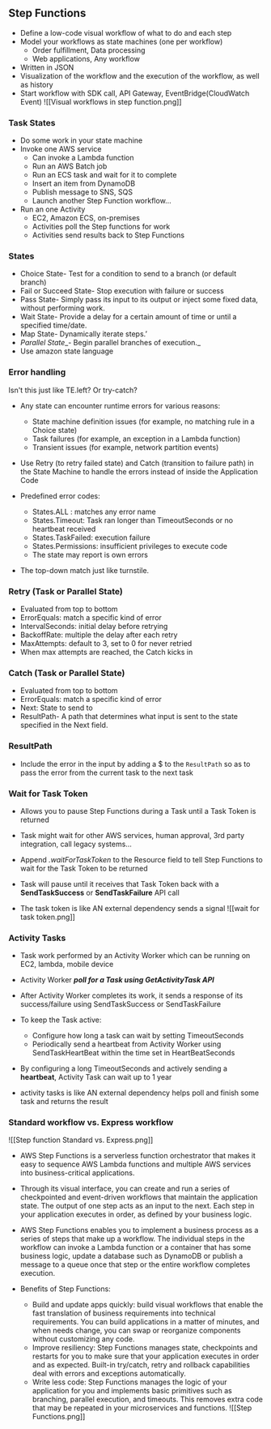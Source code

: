 ## Step Functions
- Define a low-code visual workflow of what to do and each step
- Model your workflows as state machines (one per workflow)
	- Order fulfillment, Data processing
	- Web applications, Any workflow
- Written in JSON
- Visualization of the workflow and the execution of the workflow, as well as history
- Start workflow with SDK call, API Gateway, EventBridge(CloudWatch Event)
![[Visual workflows in step function.png]]
### Task States
- Do some work in your state machine
- Invoke one AWS service
	- Can invoke a Lambda function
	- Run an AWS Batch job
	- Run an ECS task and wait for it to complete
	- Insert an item from DynamoDB
	- Publish message to SNS, SQS
	- Launch another Step Function workflow…
- Run an one Activity
	- EC2, Amazon ECS, on-premises
	- Activities poll the Step functions for work
	- Activities send results back to Step Functions

### States
- Choice State- Test for a condition to send to a branch (or default branch)
- Fail or Succeed State- Stop execution with failure or success
- Pass State- Simply pass its input to its output or inject some fixed data, without performing work.
- Wait State- Provide a delay for a certain amount of time or until a specified time/date.
- Map State- Dynamically iterate steps.’
- _Parallel State__- Begin parallel branches of execution._
- Use amazon state language

### Error handling
Isn't this just like TE.left? Or try-catch?

- Any state can encounter runtime errors for various reasons:
	- State machine definition issues (for example, no matching rule in a Choice state)
	- Task failures (for example, an exception in a Lambda function)
	- Transient issues (for example, network partition events)
- Use Retry (to retry failed state) and Catch (transition to failure path) in the State Machine to handle the errors instead of inside the Application Code
- Predefined error codes:
	- States.ALL : matches any error name
	- States.Timeout: Task ran longer than TimeoutSeconds or no heartbeat received
	- States.TaskFailed: execution failure
	- States.Permissions: insufficient privileges to execute code
	- The state may report is own errors

- The top-down match just like turnstile.
### Retry (Task or Parallel State)
- Evaluated from top to bottom
- ErrorEquals: match a specific kind of error
- IntervalSeconds: initial delay before retrying
- BackoffRate: multiple the delay after each retry
- MaxAttempts: default to 3, set to 0 for never retried
- When max attempts are reached, the Catch kicks in

### Catch (Task or Parallel State)
- Evaluated from top to bottom
- ErrorEquals: match a specific kind of error
- Next: State to send to
- ResultPath- A path that determines what input is sent to the state specified in the Next field.

### ResultPath
- Include the error in the input by adding a $ to the `ResultPath` so as to pass the error from the current task to the next task

### Wait for Task Token
- Allows you to pause Step Functions during a Task until a Task Token is returned
- Task might wait for other AWS services, human approval, 3rd party integration, call legacy systems…
- Append *.waitForTaskToken* to the Resource field to tell Step Functions to wait for the Task Token to be returned
- Task will pause until it receives that Task Token back with a **SendTaskSuccess** or **SendTaskFailure** API call

- The task token is like AN external dependency sends a signal
![[wait for task token.png]]


### Activity Tasks
- Task work performed by an Activity Worker which can be running on EC2, lambda, mobile device
- Activity Worker ***poll for a Task using GetActivityTask API***
- After Activity Worker completes its work, it sends a response of its success/failure using SendTaskSuccess or SendTaskFailure
- To keep the Task active:
	- Configure how long a task can wait by setting TimeoutSeconds
	- Periodically send a heartbeat from Activity Worker using SendTaskHeartBeat within the time set in HeartBeatSeconds
- By configuring a long TimeoutSeconds and actively sending a **heartbeat**, Activity Task can wait up to 1 year

- activity tasks is like AN external dependency helps poll and finish some task and returns the result

### Standard workflow vs. Express workflow
![[Step function Standard vs. Express.png]]



- AWS Step Functions is a serverless function orchestrator that makes it easy to sequence AWS Lambda functions and multiple AWS services into business-critical applications.
- Through its visual interface, you can create and run a series of checkpointed and event-driven workflows that maintain the application state. The output of one step acts as an input to the next. Each step in your application executes in order, as defined by your business logic.
- AWS Step Functions enables you to implement a business process as a series of steps that make up a workflow. The individual steps in the workflow can invoke a Lambda function or a container that has some business logic, update a database such as DynamoDB or publish a message to a queue once that step or the entire workflow completes execution.

- Benefits of Step Functions:
	- Build and update apps quickly: build visual workflows that enable the fast translation of business requirements into technical requirements. You can build applications in a matter of minutes, and when needs change, you can swap or reorganize components without customizing any code.
	- Improve resiliency: Step Functions manages state, checkpoints and restarts for you to make sure that your application executes in order and as expected. Built-in try/catch, retry and rollback capabilities deal with errors and exceptions automatically.
	- Write less code: Step Functions manages the logic of your application for you and implements basic primitives such as branching, parallel execution, and timeouts. This removes extra code that may be repeated in your microservices and functions.
![[Step Functions.png]]
